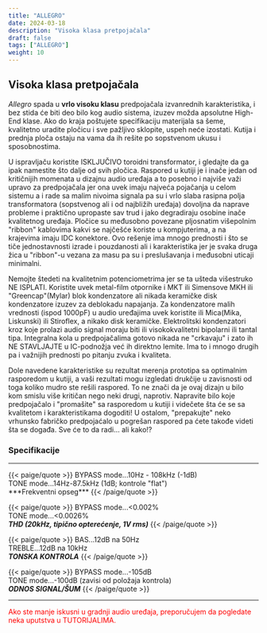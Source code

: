 ```yaml
---
title: "ALLEGRO"
date: 2024-03-18
description: "Visoka klasa pretpojačala"
draft: false
tags: ["ALLEGRO"]
weight: 10
---
```

## Visoka klasa pretpojačala

*Allegro* spada u **vrlo visoku klasu** predpojačala izvanrednih karakteristika, i bez stida će biti deo bilo kog audio sistema, izuzev možda apsolutne High-End klase. Ako do kraja poštujete specifikaciju materijala sa šeme, kvalitetno uradite pločicu i sve pažljivo sklopite, uspeh neće izostati. Kutija i prednja ploča ostaju na vama da ih rešite po sopstvenom ukusu i sposobnostima.

U ispravljaču koristite ISKLJUČIVO toroidni transformator, i gledajte da ga ipak namestite što dalje od svih pločica. Raspored u kutiji je i inače jedan od kritičnijih momenata u dizajnu audio uređaja a to posebno i najviše važi upravo za predpojačala jer ona uvek imaju najveća pojačanja u celom sistemu a i rade sa malim nivoima signala pa su i vrlo slaba rasipna polja transformatora (sopstvenog ali i od najbližih uređaja) dovoljna da naprave probleme i praktično upropaste sav trud i jako degradiraju osobine inače kvalitetnog uređaja. Pločice su međusobno povezane pljosnatim višepolnim "ribbon" kablovima kakvi se najčešće koriste u kompjuterima, a na krajevima imaju IDC konektore. Ovo rešenje ima mnogo prednosti i što se tiče jednostavnosti izrade i pouzdanosti ali i karakteristika jer je svaka druga žica u "ribbon"-u vezana za masu pa su i preslušavanja i međusobni uticaji minimalni.

Nemojte štedeti na kvalitetnim potenciometrima jer se ta ušteda višestruko NE ISPLATI. Koristite uvek metal-film otpornike i MKT ili Simensove MKH ili "Greencap"(Mylar) blok kondenzatore ali nikada keramičke disk kondenzatore izuzev za deblokadu napajanja. Za kondenzatore malih vrednosti (ispod 1000pF) u audio uređajima uvek koristite ili Mica(Mika, Liskunski) ili Stiroflex, a nikako disk keramičke. Elektrolitski kondenzatori kroz koje prolazi audio signal moraju biti ili visokokvalitetni bipolarni ili tantal tipa. Integralna kola u predpojačalima gotovo nikada ne "crkavaju" i zato ih NE STAVLJAJTE u IC-podnožja već ih direktno lemite. Ima to i mnogo drugih pa i važnijih prednosti po pitanju zvuka i kvaliteta.

Dole navedene karakteristike su rezultat merenja prototipa sa optimalnim rasporedom u kutiji, a vaši rezultati mogu izgledati drukčije u zavisnosti od toga koliko mudro ste rešili raspored. To ne znači da je ovaj dizajn u bilo kom smislu više kritičan nego neki drugi, naprotiv. Napravite bilo koje predpojačalo i "promašite" sa rasporedom u kutiji i videčete šta će se sa kvalitetom i karakteristikama dogoditi! U ostalom, "prepakujte" neko vrhunsko fabričko predpojaćalo u pogrešan raspored pa ćete takođe videti šta se događa. Sve će to da radi... ali kako!?

### Specifikacije
<hr>
{{< paige/quote >}}
BYPASS mode...10Hz - 108kHz (-1dB)<br>TONE mode...14Hz-87.5kHz (1dB; kontrole "flat")<br>***Frekventni opseg***
{{< /paige/quote >}}

{{< paige/quote >}}
BYPASS mode...<0.002%<br>TONE mode...<0.0026%<br>***THD (20kHz, tipično opterećenje, 1V rms)***
{{< /paige/quote >}}

{{< paige/quote >}}
BAS...12dB na 50Hz<br>TREBLE...12dB na 10kHz<br>***TONSKA KONTROLA***
{{< /paige/quote >}}

{{< paige/quote >}}
BYPASS mode...-105dB<br>TONE mode...-100dB (zavisi od položaja kontrola)<br>***ODNOS SIGNAL/ŠUM***
{{< /paige/quote >}}
<hr>

<p style="color: red;" class="text-center">Ako ste manje iskusni u gradnji audio uređaja, preporučujem da pogledate neka uputstva u TUTORIJALIMA.</p>

